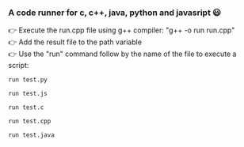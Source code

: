 ### A code runner for c, c++, java, python and javasript 😃

👉 Execute the run.cpp file using g++ compiler: "g++ -o run run.cpp"\
👉 Add the result file to the path variable\
👉 Use the "run" command follow by the name of the file to execute a script:

```
run test.py
```
```
run test.js
```
```
run test.c
```
```
run test.cpp
```
```
run test.java
```
